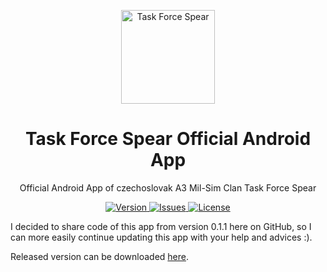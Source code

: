 <p align="center">
    <a href="http://tfsclan.eu/">
        <img src="http://davidrychly.tode.cz/wp-content/uploads/2016/10/TF_Spear_Emblem_Small.png" width="150" title="Task Force Spear">
    </a>
</p>

<h1 align="center">Task Force Spear Official Android App</h1>
<p align="center">Official Android App of czechoslovak A3 Mil-Sim Clan Task Force Spear</p>

<p align="center">
    <a href="https://github.com/redoper1/TaskForceSpearOfficialAndroidApp/">
        <img src="https://img.shields.io/badge/Version-0.1.1-blue.svg?style=flat-square" alt="Version">
    </a>
    <a href="https://github.com/redoper1/TaskForceSpearOfficialAndroidApp/issues">
        <img src="https://img.shields.io/github/issues-raw/redoper1/TaskForceSpearOfficialAndroidApp.svg?style=flat-square&label=Issues" alt="Issues">
    </a>
    <a href="https://github.com/redoper1/TaskForceSpearOfficialAndroidApp/blob/master/LICENSE.md">
        <img src="https://img.shields.io/badge/License-GPLv2-red.svg?style=flat-square" alt="License">
    </a>
</p>

I decided to share code of this app from version 0.1.1 here on GitHub, so I can more easily continue updating this app with your help and advices :).

Released version can be downloaded <a href="https://www.amazon.com/Redoper-Task-Force-Spear/dp/B01JEGQN0Q/">here</a>.
